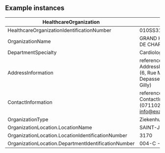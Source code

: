 ## Example instances

| HealthcareOrganization  |                   |
|---------------------|-------------------|
| HealthcareOrganizationIdentificationNumber | 010SS3170 |
| OrganizationName |  GRAND HOPITAL DE CHARLEROI |
| DepartmentSpecialty | Cardiologie  |
| AddressInformation |  reference to AddressInformation (6, Rue Marguerite Depasse, 6060 Gilly) | 
| ContactInformation |  reference to ContactInformation (071102111; info@example.Be) | 
| OrganizationType | Ziekenhuis |
| OrganizationLocation.LocationName | SAINT-JOSEPH  |
| OrganizationLocation.LocationIdentificationNumber | 3170 |
| OrganizationLocation.DepartmentIdentificationNumber | 004-C - Chirurgie |
